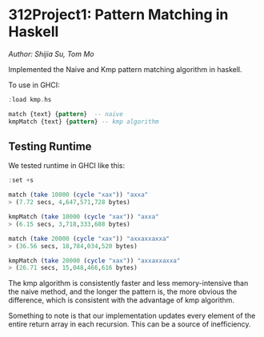 # 312Project1: Pattern Matching in Haskell
*Author: Shijia Su, Tom Mo*

Implemented the Naive and Kmp pattern matching algorithm in haskell. 

To use in GHCI: 

```haskell
:load kmp.hs

match {text} {pattern}  -- naive
kmpMatch {text} {pattern} -- kmp algorithm
```

## Testing Runtime

We tested runtime in GHCI like this: 
```haskell
:set +s

match (take 10000 (cycle "xax")) "axxa"
> (7.72 secs, 4,647,571,728 bytes)

kmpMatch (take 10000 (cycle "xax")) "axxa"
> (6.15 secs, 3,718,333,688 bytes)

match (take 20000 (cycle "xax")) "axxaxxaxxa"
> (36.56 secs, 18,784,034,520 bytes)

kmpMatch (take 20000 (cycle "xax")) "axxaxxaxxa"
> (26.71 secs, 15,048,466,616 bytes)

```
The kmp algorithm is consistently faster and less memory-intensive than the naive method, and the longer the pattern is, the more obvious the difference, which is consistent with the advantage of kmp algorithm. 

Something to note is that our implementation updates every element of the entire return array in each recursion. This can be a source of inefficiency. 